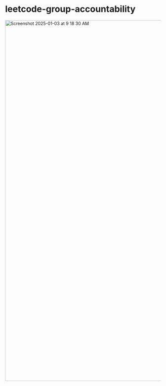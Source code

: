 # leetcode-group-accountability

<img width="1168" alt="Screenshot 2025-01-03 at 9 18 30 AM" src="https://github.com/user-attachments/assets/88a6b42c-a34d-4f86-93a1-185e6ce3d851" />

